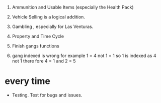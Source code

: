 1. Ammunition and Usable Items (especially the Health Pack)

2. Vehicle Selling is a logical addition.

3. Gambling , especially for Las Venturas.

4. Property and Time Cycle

5. Finish gangs functions

6. gang indexed is wrong for example 1 = 4 not 1 = 1 so 1 is indexed as 4 not 1 there fore 4 = 1 and 2 = 5

# every time
 
- Testing. Test for bugs and issues.
    
    

